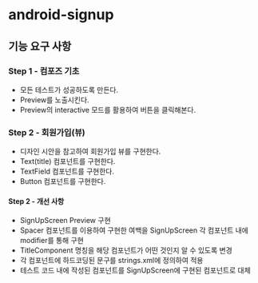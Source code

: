 # android-signup

## 기능 요구 사항

### Step 1 - 컴포즈 기초
- 모든 테스트가 성공하도록 만든다.
- Preview를 노출시킨다.
- Preview의 interactive 모드를 활용하여 버튼을 클릭해본다.

### Step 2 - 회원가입(뷰)
- 디자인 시안을 참고하여 회원가입 뷰를 구현한다.
- Text(title) 컴포넌트를 구현한다.
- TextField 컴포넌트를 구현한다. 
- Button 컴포넌트를 구현한다.

#### Step 2 - 개선 사항
- SignUpScreen Preview 구현
- Spacer 컴포넌트를 이용하여 구현한 여백을 SignUpScreen 각 컴포넌트 내에 modifier를 통해 구현
- TitleComponent 명칭을 해당 컴포넌트가 어떤 것인지 알 수 있도록 변경
- 각 컴포넌트에 하드코딩된 문구를 strings.xml에 정의하여 적용
- 테스트 코드 내에 작성된 컴포넌트를 SignUpScreen에 구현된 컴포넌트로 대체